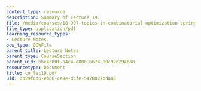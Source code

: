 ```yaml
---
content_type: resource
description: Summary of Lecture 19.
file: /media/courses/18-997-topics-in-combinatorial-optimization-spring-2004/cb29fcd6eb66ce9edcfe5478827bda85_co_lec19.pdf
file_type: application/pdf
learning_resource_types:
- Lecture Notes
ocw_type: OCWFile
parent_title: Lecture Notes
parent_type: CourseSection
parent_uid: bbe4c00f-a4c4-e800-6674-00c926294ba8
resourcetype: Document
title: co_lec19.pdf
uid: cb29fcd6-eb66-ce9e-dcfe-5478827bda85
---
```

